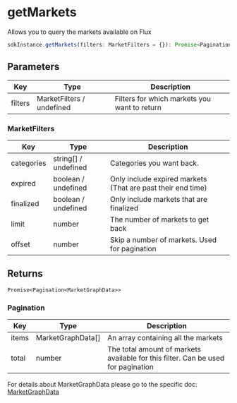 # getMarkets
Allows you to query the markets available on Flux

```Typescript
sdkInstance.getMarkets(filters: MarketFilters = {}): Promise<Pagination<MarketGraphData>>
```

## Parameters
|Key|Type|Description|
|---|---|---|
|filters|MarketFilters / undefined|Filters for which markets you want to return|

### MarketFilters
|Key|Type|Description
|---|---|---|
|categories|string[] / undefined|Categories you want back.
|expired| boolean / undefined|Only include expired markets (That are past their end time)
|finalized| boolean / undefined|Only include markets that are finalized
|limit|number|The number of markets to get back
|offset|number|Skip a number of markets. Used for pagination

## Returns

`Promise<Pagination<MarketGraphData>>`

### Pagination

|Key|Type|Description
|---|---|---|
|items|MarketGraphData[]|An array containing all the markets
|total|number|The total amount of markets available for this filter. Can be used for pagination


For details about MarketGraphData please go to the specific doc: [MarketGraphData](../Types/MarketGraphData.md)

